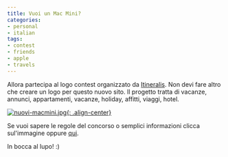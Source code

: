 ```yaml
---
title: Vuoi un Mac Mini?
categories:
- personal
- italian
tags:
- contest
- friends
- apple
- travels
---
```

Allora partecipa al logo contest organizzato da
[Itineralis](http://www.itineralis.com/). Non devi fare altro che creare un
logo per questo nuovo sito. Il progetto tratta di vacanze, annunci,
appartamenti, vacanze, holiday, affitti, viaggi, hotel.  

[![nuovi-macmini.jpg]({{site.url}}/images/nuovi-macmini.jpg){: .align-center}](http://www.itineralis.com "nuovi-macmini.jpg" )

  
Se vuoi sapere le regole del concorso o semplici informazioni clicca
sul'immagine oppure [qui](http://www.itineralis.com
"http://www.itineralis.com" ).

In bocca al lupo! :)


